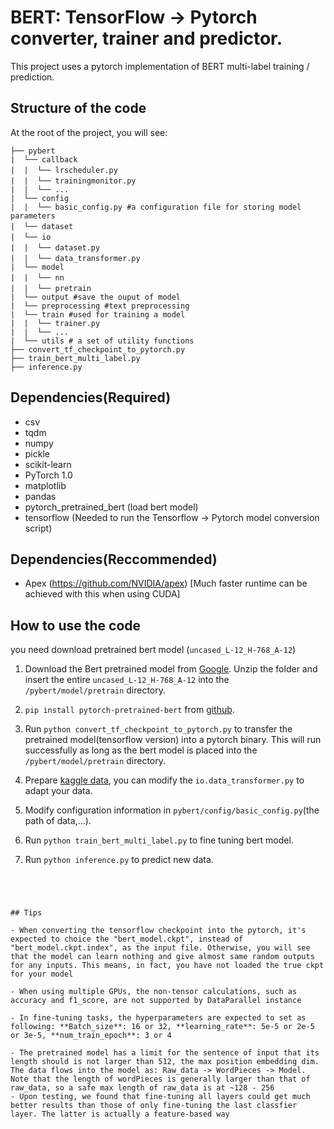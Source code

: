 # BERT: TensorFlow -> Pytorch converter, trainer and predictor.
   This project uses a pytorch implementation of BERT multi-label training / prediction.


## Structure of the code

At the root of the project, you will see:

```text
├── pybert
|  └── callback
|  |  └── lrscheduler.py　　
|  |  └── trainingmonitor.py　
|  |  └── ...
|  └── config
|  |  └── basic_config.py #a configuration file for storing model parameters
|  └── dataset　　　
|  └── io　　　　
|  |  └── dataset.py　　
|  |  └── data_transformer.py　　
|  └── model
|  |  └── nn　
|  |  └── pretrain　
|  └── output #save the ouput of model
|  └── preprocessing #text preprocessing 
|  └── train #used for training a model
|  |  └── trainer.py 
|  |  └── ...
|  └── utils # a set of utility functions
├── convert_tf_checkpoint_to_pytorch.py
├── train_bert_multi_label.py
├── inference.py
```
## Dependencies(Required)

- csv
- tqdm
- numpy
- pickle
- scikit-learn
- PyTorch 1.0
- matplotlib
- pandas
- pytorch_pretrained_bert (load bert model)
- tensorflow (Needed to run the Tensorflow -> Pytorch model conversion script)

## Dependencies(Reccommended)

- Apex (https://github.com/NVIDIA/apex) [Much faster runtime can be achieved with this when using CUDA]



## How to use the code

you need download pretrained bert model (`uncased_L-12_H-768_A-12`)


1. Download the Bert pretrained model from [Google](https://storage.googleapis.com/bert_models/2018_10_18/uncased_L-12_H-768_A-12.zip). Unzip the folder and insert the entire `uncased_L-12_H-768_A-12` into the `/pybert/model/pretrain` directory.


2. `pip install pytorch-pretrained-bert` from [github](https://github.com/huggingface/pytorch-pretrained-BERT).


3. Run `python convert_tf_checkpoint_to_pytorch.py` to transfer the pretrained model(tensorflow version)  into a pytorch binary.
   This will run successfully as long as the bert model is placed into the `/pybert/model/pretrain` directory.

4. Prepare [kaggle data](https://www.kaggle.com/c/jigsaw-toxic-comment-classification-challenge/data), you can modify the `io.data_transformer.py` to adapt your data.

5. Modify configuration information in `pybert/config/basic_config.py`(the path of data,...).

6. Run `python train_bert_multi_label.py` to fine tuning bert model.

7. Run `python inference.py` to predict new data.

```




## Tips

- When converting the tensorflow checkpoint into the pytorch, it's expected to choice the "bert_model.ckpt", instead of "bert_model.ckpt.index", as the input file. Otherwise, you will see that the model can learn nothing and give almost same random outputs for any inputs. This means, in fact, you have not loaded the true ckpt for your model

- When using multiple GPUs, the non-tensor calculations, such as accuracy and f1_score, are not supported by DataParallel instance

- In fine-tuning tasks, the hyperparameters are expected to set as following: **Batch_size**: 16 or 32, **learning_rate**: 5e-5 or 2e-5 or 3e-5, **num_train_epoch**: 3 or 4

- The pretrained model has a limit for the sentence of input that its length should is not larger than 512, the max position embedding dim. The data flows into the model as: Raw_data -> WordPieces -> Model. Note that the length of wordPieces is generally larger than that of raw_data, so a safe max length of raw_data is at ~128 - 256 
- Upon testing, we found that fine-tuning all layers could get much better results than those of only fine-tuning the last classfier layer. The latter is actually a feature-based way 

